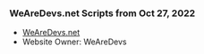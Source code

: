 ### WeAreDevs.net Scripts from Oct 27, 2022
- [WeAreDevs.net](https://wearedevs.net/scripts)
- Website Owner: WeAreDevs
